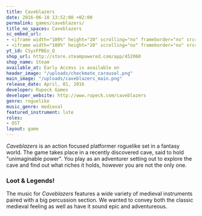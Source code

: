 ```yaml
---
title: Caveblazers
date: 2016-06-10 13:52:00 +02:00
permalink: games/caveblazers/
title_no_spaces: Caveblazers
sc_embed_url:
- <iframe width="100%" height="20" scrolling="no" frameborder="no" src="https://w.soundcloud.com/player/?url=https%3A//api.soundcloud.com/tracks/254862049&amp;color=ff5500&amp;auto_play=false&amp;hide_related=false&amp;show_comments=true&amp;show_user=false&amp;show_reposts=false"></iframe>
- <iframe width="100%" height="20" scrolling="no" frameborder="no" src="https://w.soundcloud.com/player/?url=https%3A//api.soundcloud.com/tracks/254862046%3Fsecret_token%3Ds-qShCW&amp;color=ff5500&amp;auto_play=false&amp;hide_related=false&amp;show_comments=true&amp;show_user=false&amp;show_reposts=false"></iframe>
yt_id: CSyzFPBEo_Q
shop_url: http://store.steampowered.com/app/452060
shop_name: Steam
available_at: Early Access is available on
header_image: "/uploads/checkmate_carousel.png"
main_image: "/uploads/caveblazers_main.png"
release_date: April, 01, 2016
developer: Rupeck Games
developer_website: http://www.rupeck.com/caveblazers
genre: roguelike
music_genre: medieval
featured_instrument: lute
roles:
- OST
layout: game
---
```


*Caveblazers* is an action focused platformer roguelike set in a fantasy world. The game takes place in a recently discovered cave, said to hold "unimaginable power". You play as an adventurer setting out to explore the cave and find out what riches it holds, however you are not the only one.

### Loot & Legends!
The music for *Caveblazers* features a wide variety of medieval instruments paired with a big percussion section. We wanted to convey both the classic medieval feeling as well as have it sound epic and adventureous.
